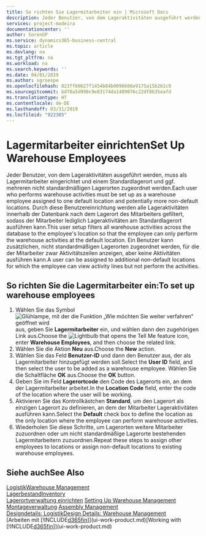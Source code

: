 ```yaml
---
title: So richten Sie Lagermitarbeiter ein | Microsoft Docs
description: Jeder Benutzer, von dem Lageraktivitäten ausgeführt werden, muss als Lagermitarbeiter eingerichtet und einem Standardlagerort und ggf. mehreren nicht standardmäßigen Lagerorten zugeordnet werden.
services: project-madeira
documentationcenter: ''
author: SorenGP
ms.service: dynamics365-business-central
ms.topic: article
ms.devlang: na
ms.tgt_pltfrm: na
ms.workload: na
ms.search.keywords: ''
ms.date: 04/01/2019
ms.author: sgroespe
ms.openlocfilehash: 823ff60b27f1454b84b0096606e9175a15b261c9
ms.sourcegitcommit: bd78a5d990c9e83174da1409076c22df8b35eafd
ms.translationtype: HT
ms.contentlocale: de-DE
ms.lasthandoff: 03/31/2019
ms.locfileid: "922385"
---
```

# <a name="set-up-warehouse-employees"></a><span data-ttu-id="7ceb8-103">Lagermitarbeiter einrichten</span><span class="sxs-lookup"><span data-stu-id="7ceb8-103">Set Up Warehouse Employees</span></span>
<span data-ttu-id="7ceb8-104">Jeder Benutzer, von dem Lageraktivitäten ausgeführt werden, muss als Lagermitarbeiter eingerichtet und einem Standardlagerort und ggf. mehreren nicht standardmäßigen Lagerorten zugeordnet werden.</span><span class="sxs-lookup"><span data-stu-id="7ceb8-104">Each user who performs warehouse activities must be set up as a warehouse employee assigned to one default location and potentially more non-default locations.</span></span> <span data-ttu-id="7ceb8-105">Durch diese Benutzereinrichtung werden alle Lageraktivitäten innerhalb der Datenbank nach dem Lagerort des Mitarbeiters gefiltert, sodass der Mitarbeiter lediglich Lageraktivitäten am Standardlagerort ausführen kann.</span><span class="sxs-lookup"><span data-stu-id="7ceb8-105">This user setup filters all warehouse activities across the database to the employee's location so that the employee can only perform the warehouse activities at the default location.</span></span> <span data-ttu-id="7ceb8-106">Ein Benutzer kann zusätzlichen, nicht standardmäßigen Lagerorten zugeordnet werden, für die der Mitarbeiter zwar Aktivitätszeilen anzeigen, aber keine Aktivitäten ausführen kann.</span><span class="sxs-lookup"><span data-stu-id="7ceb8-106">A user can be assigned to additional non-default locations for which the employee can view activity lines but not perform the activities.</span></span>

## <a name="to-set-up-warehouse-employees"></a><span data-ttu-id="7ceb8-107">So richten Sie die Lagermitarbeiter ein:</span><span class="sxs-lookup"><span data-stu-id="7ceb8-107">To set up warehouse employees</span></span>  
1.  <span data-ttu-id="7ceb8-108">Wählen Sie das Symbol ![Glühlampe, mit der die Funktion „Wie möchten Sie weiter verfahren“ geöffnet wird](media/ui-search/search_small.png "Wie möchten Sie weiter verfahren?") aus, geben Sie **Lagermitarbeiter** ein, und wählen dann den zugehörigen Link aus.</span><span class="sxs-lookup"><span data-stu-id="7ceb8-108">Choose the ![Lightbulb that opens the Tell Me feature](media/ui-search/search_small.png "Tell me what you want to do") icon, enter **Warehouse Employees**, and then choose the related link.</span></span>  
2. <span data-ttu-id="7ceb8-109">Wählen Sie die Aktion **Neu** aus.</span><span class="sxs-lookup"><span data-stu-id="7ceb8-109">Choose the **New** action.</span></span>  
3. <span data-ttu-id="7ceb8-110">Wählen Sie das Feld **Benutzer-ID** und dann den Benutzer aus, der als Lagermitarbeiter hinzugefügt werden soll.</span><span class="sxs-lookup"><span data-stu-id="7ceb8-110">Select the **User ID** field, and then select the user to be added as a warehouse employee.</span></span> <span data-ttu-id="7ceb8-111">Wählen Sie die Schaltfläche **OK** aus.</span><span class="sxs-lookup"><span data-stu-id="7ceb8-111">Choose the **OK** button.</span></span>  
6.  <span data-ttu-id="7ceb8-112">Geben Sie im Feld **Lagerortcode** den Code des Lagerorts ein, an dem der Lagermitarbeiter arbeitet.</span><span class="sxs-lookup"><span data-stu-id="7ceb8-112">In the **Location Code** field, enter the code of the location where the user will be working.</span></span>  
7.  <span data-ttu-id="7ceb8-113">Aktivieren Sie das Kontrollkästchen **Standard**, um den Lagerort als einzigen Lagerort zu definieren, an dem der Mitarbeiter Lageraktivitäten ausführen kann.</span><span class="sxs-lookup"><span data-stu-id="7ceb8-113">Select the **Default** check box to define the location as the only location where the employee can perform warehouse activities.</span></span>  
8.  <span data-ttu-id="7ceb8-114">Wiederholen Sie diese Schritte, um Lagerorten weitere Mitarbeiter zuzuordnen oder um nicht standardmäßige Lagerorte bestehenden Lagermitarbeitern zuzuordnen.</span><span class="sxs-lookup"><span data-stu-id="7ceb8-114">Repeat these steps to assign other employees to locations or assign non-default locations to existing warehouse employees.</span></span>  

## <a name="see-also"></a><span data-ttu-id="7ceb8-115">Siehe auch</span><span class="sxs-lookup"><span data-stu-id="7ceb8-115">See Also</span></span>  
[<span data-ttu-id="7ceb8-116">Logistik</span><span class="sxs-lookup"><span data-stu-id="7ceb8-116">Warehouse Management</span></span>](warehouse-manage-warehouse.md)  
[<span data-ttu-id="7ceb8-117">Lagerbestand</span><span class="sxs-lookup"><span data-stu-id="7ceb8-117">Inventory</span></span>](inventory-manage-inventory.md)  
<span data-ttu-id="7ceb8-118">[Lagerortverwaltung einrichten](warehouse-setup-warehouse.md)   </span><span class="sxs-lookup"><span data-stu-id="7ceb8-118">[Setting Up Warehouse Management](warehouse-setup-warehouse.md)   </span></span>  
<span data-ttu-id="7ceb8-119">[Montageverwaltung](assembly-assemble-items.md)  </span><span class="sxs-lookup"><span data-stu-id="7ceb8-119">[Assembly Management](assembly-assemble-items.md)  </span></span>  
[<span data-ttu-id="7ceb8-120">Designdetails: Logistik</span><span class="sxs-lookup"><span data-stu-id="7ceb8-120">Design Details: Warehouse Management</span></span>](design-details-warehouse-management.md)  
<span data-ttu-id="7ceb8-121">[Arbeiten mit [!INCLUDE[d365fin](includes/d365fin_md.md)]](ui-work-product.md)</span><span class="sxs-lookup"><span data-stu-id="7ceb8-121">[Working with [!INCLUDE[d365fin](includes/d365fin_md.md)]](ui-work-product.md)</span></span>  
